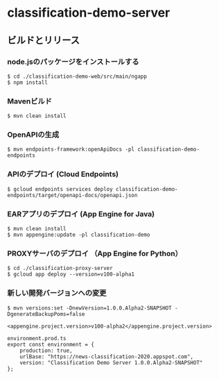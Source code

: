 # classification-demo-server

## ビルドとリリース

### node.jsのパッケージをインストールする
```
$ cd ./classification-demo-web/src/main/ngapp
$ npm install
```

### Mavenビルド
```
$ mvn clean install
```

### OpenAPIの生成
```
$ mvn endpoints-framework:openApiDocs -pl classification-demo-endpoints
```

### APIのデプロイ (Cloud Endpoints)
```
$ gcloud endpoints services deploy classification-demo-endpoints/target/openapi-docs/openapi.json
```

### EARアプリのデプロイ (App Engine for Java)
```
$ mvn clean install
$ mvn appengine:update -pl classification-demo
```

### PROXYサーバのデプロイ （App Engine for Python）
```
$ cd ./classification-proxy-server
$ gcloud app deploy --version=v100-alpha1
```

### 新しい開発バージョンへの変更
```
$ mvn versions:set -DnewVersion=1.0.0.Alpha2-SNAPSHOT -DgenerateBackupPoms=false
```
```
<appengine.project.version>v100-alpha2</appengine.project.version>
```
```
environment.prod.ts
export const environment = {
    production: true,
    urlBase: "https://news-classification-2020.appspot.com",
    version: "Classification Demo Server 1.0.0.Alpha2-SNAPSHOT"
};
```
